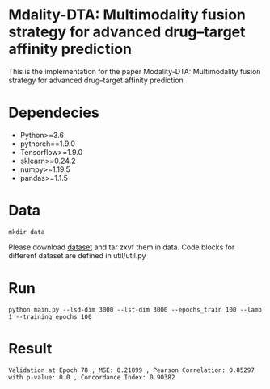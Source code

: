 # Mdality-DTA: Multimodality fusion strategy for advanced drug–target affinity prediction

This is the implementation for the paper Modality-DTA: Multimodality fusion strategy for advanced drug–target affinity prediction




# Dependecies

* Python>=3.6
* pythorch==1.9.0
* Tensorflow>=1.9.0
* sklearn>=0.24.2
* numpy>=1.19.5
* pandas>=1.1.5

# Data 
```
mkdir data
```

Please download [dataset](https://drive.google.com/drive/folders/1iW9bhfhmH-rCBD7SY9tw82iG5k7i8MJ3?usp=sharing) and tar zxvf them in data.  Code blocks for different dataset are defined in util/util.py 


# Run

```
python main.py --lsd-dim 3000 --lst-dim 3000 --epochs_train 100 --lamb 1 --training_epochs 100
```
# Result
```
Validation at Epoch 78 , MSE: 0.21899 , Pearson Correlation: 0.85297 with p-value: 0.0 , Concordance Index: 0.90382
```



